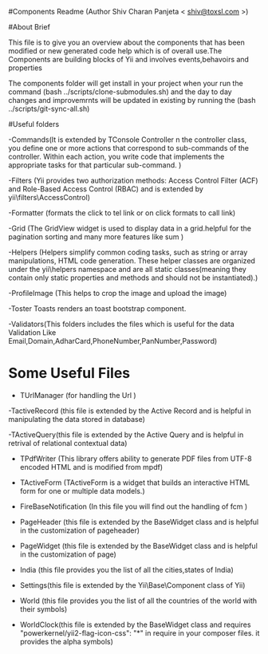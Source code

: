#Components Readme (Author Shiv Charan Panjeta < shiv@toxsl.com >)

#About Brief

This file is to give you an overview about the components that has been modified or new generated code help  which is of overall use.The Components are building blocks of Yii and involves events,behavoirs and properties 


The components folder will get install in your project when your run the command (bash ../scripts/clone-submodules.sh) and the day to day changes and improvemrnts  will be updated in existing by running the (bash ../scripts/git-sync-all.sh)


#Useful folders 


-Commands(It is extended by TConsole Controller n the controller class, you define one or more actions that correspond to sub-commands of the controller. Within each action, you write code that implements the appropriate tasks for that particular sub-command. )

-Filters (Yii provides two authorization methods: Access Control Filter (ACF) and Role-Based Access Control (RBAC) and is extended by yii\filters\AccessControl)

-Formatter (formats the click to tel link or on click formats to call link)


-Grid (The GridView widget is used to display data in a grid.helpful for the pagination sorting and many more features like sum )

-Helpers (Helpers  simplify common coding tasks, such as string or array manipulations, HTML code generation. These helper classes are organized under the yii\helpers namespace and are all static classes(meaning they contain only static properties and methods and should not be instantiated).)

-ProfileImage (This helps to crop the image and  upload the image)

-Toster Toasts renders an toast bootstrap component.


-Validators(This folders includes the files which is useful for the data Validation Like Email,Domain,AdharCard,PhoneNumber,PanNumber,Password)


# Some Useful Files
- TUrlManager (for handling the Url )

-TactiveRecord (this file is extended by the Active Record and is helpful in manipulating the data stored in database)

-TActiveQuery(this file is extended by the Active Query  and is helpful in retrival of relational contextual data)

- TPdfWriter (This  library offers ability to generate PDF files from UTF-8 encoded HTML and is modified from mpdf)

- TActiveForm (TActiveForm is a widget that builds an interactive HTML form for one or multiple data models.)

- FireBaseNotification (In this file you will find out the handling of fcm )

- PageHeader (this file is extended by the BaseWidget class and is helpful in the customization of pageheader)

- PageWidget (this file is extended by the BaseWidget class and is helpful in the customization of page)

- India (this file provides you the list of all the cities,states of India)

- Settings(this file is extended by the Yii\Base\Component class of Yii)

- World (this file provides you the list of all the countries of the world with their symbols)

- WorldClock(this file is extended by the BaseWidget class and requires "powerkernel/yii2-flag-icon-css": "*" in require in your composer files. it provides the alpha symbols)
